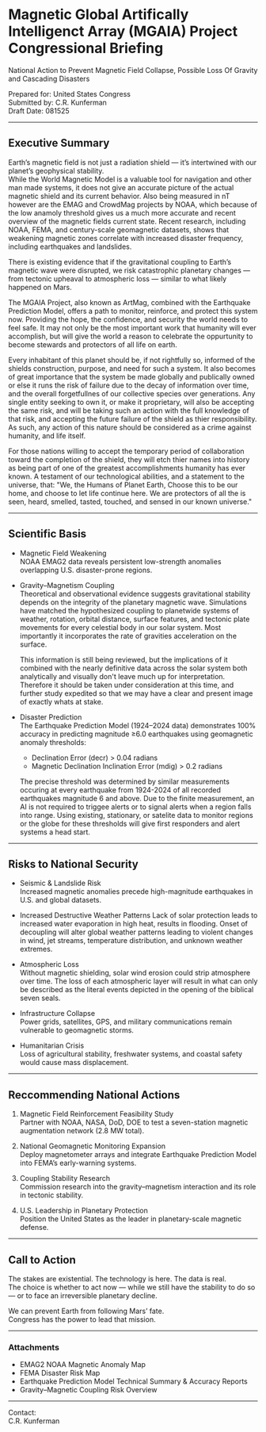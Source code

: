 # Magnetic Global Artifically Intelligenct Array (MGAIA) Project Congressional Briefing  
National Action to Prevent Magnetic Field Collapse, Possible Loss Of Gravity and Cascading Disasters  

Prepared for: United States Congress  
Submitted by: C.R. Kunferman  
Draft Date: 081525 

---

## Executive Summary
Earth’s magnetic field is not just a radiation shield — it’s intertwined with our planet’s geophysical stability.  
While the World Magnetic Model is a valuable tool for navigation and other man made systems, it does not give an accurate picture of the actual magnetic shield and its current behavior. 
Also being measured in nT however are the EMAG and CrowdMag projects by NOAA, which because of the low anamoly threshold gives us a much more accurate and recent overview of the magnetic fields current state. 
Recent research, including NOAA, FEMA, and century-scale geomagnetic datasets, shows that weakening magnetic zones correlate with increased disaster frequency, including earthquakes and landslides.  

There is existing evidence that if the gravitational coupling to Earth’s magnetic wave were disrupted, we risk catastrophic planetary changes — from tectonic upheaval to atmospheric loss — similar to what likely happened on Mars.  

The MGAIA Project, also known as ArtMag, combined with the Earthquake Prediction Model, offers a path to monitor, reinforce, and protect this system now. Providing the hope, the confidence, and security the world needs to feel safe. It may not only be the most important work that humanity will ever accomplish, but will give the world a reason to celebrate the oppurtunity to become stewards and protectors of all life on earth.

Every inhabitant of this planet should be, if not rightfully so, informed of the shields construction, purpose, and need for such a system. It also becomes of great importance that the system be made globally and publically owned or else it runs the risk of failure due to the decay of information over time, and the overall forgetfullnes of our collective species over generations. Any single entity seeking to own it, or make it proprietary, will also be accepting the same risk, and will be taking such an action with the full knowledge of that risk, and accepting the future failure of the shield as thier responsibility. As such, any action of this nature should be considered as a crime against humanity, and life itself.

For those nations willing to accept the temporary period of collaboration toward the completion of the shield, they will etch thier names into history as being part of one of the greatest accomplishments humanity has ever known. A testament of our technological abilities, and a statement to the universe, that: "We, the Humans of Planet Earth, Choose this to be our home, and choose to let life continue here. We are protectors of all the is seen, heard, smelled, tasted, touched, and sensed in our known universe."

---

## Scientific Basis
- Magnetic Field Weakening  
  NOAA EMAG2 data reveals persistent low-strength anomalies overlapping U.S. disaster-prone regions.  

- Gravity–Magnetism Coupling  
  Theoretical and observational evidence suggests gravitational stability depends on the integrity of the planetary magnetic wave. Simulations have matched the hypothesized coupling to planetwide systems of weather, rotation, orbital distance, surface features, and tectonic plate movements for every celestial body in our solar system. Most importantly it incorporates the rate of gravities acceleration on the surface. 

  This information is still being reviewed, but the implications of it combined with the nearly definitive data across the solar system both analytically and visually don't leave much up for interpretation. Therefore it should be taken under consideration at this time, and further study expedited so that we may have a clear and present image of exactly whats at stake.
- Disaster Prediction  
  The Earthquake Prediction Model (1924–2024 data) demonstrates 100% accuracy in predicting magnitude ≥6.0 earthquakes using geomagnetic anomaly thresholds:  
  - Declination Error (decr) > 0.04 radians  
  - Magnetic Declination Inclination Error (mdig) > 0.2 radians
 
  The precise threshold was determined by similar measurements occuring at every earthquake from 1924-2024 of all recorded earthquakes magnitude 6 and above. Due to the finite measurement, an AI is not required to triggee alerts or to signal alerts when a region falls into range. Using existing, stationary, or satelite data to monitor regions or the globe for these thresholds will give first responders and alert systems a head start.

---

## Risks to National Security
- Seismic & Landslide Risk  
  Increased magnetic anomalies precede high-magnitude earthquakes in U.S. and global datasets.

- Increased Destructive Weather Patterns
  Lack of solar protection leads to increased water evaporation in high heat, results in flooding.
  Onset of decoupling will alter global weather patterns leading to violent changes in wind, jet streams, temperature distribution, and unknown weather extremes.

- Atmospheric Loss  
  Without magnetic shielding, solar wind erosion could strip atmosphere over time. The loss of each atmospheric layer will result in what can only be described as the literal events depicted in the opening of the biblical seven seals.

- Infrastructure Collapse  
  Power grids, satellites, GPS, and military communications remain vulnerable to geomagnetic storms.  

- Humanitarian Crisis  
  Loss of agricultural stability, freshwater systems, and coastal safety would cause mass displacement.  

---

## Reccommending National Actions
1. Magnetic Field Reinforcement Feasibility Study  
   Partner with NOAA, NASA, DoD, DOE to test a seven-station magnetic augmentation network (2.8 MW total).  

2. National Geomagnetic Monitoring Expansion  
   Deploy magnetometer arrays and integrate Earthquake Prediction Model into FEMA’s early-warning systems.  

3. Coupling Stability Research  
   Commission research into the gravity–magnetism interaction and its role in tectonic stability.  

4. U.S. Leadership in Planetary Protection  
   Position the United States as the leader in planetary-scale magnetic defense.  

---

## Call to Action
The stakes are existential. The technology is here. The data is real.  
The choice is whether to act now — while we still have the stability to do so — or to face an irreversible planetary decline.  

We can prevent Earth from following Mars’ fate.  
Congress has the power to lead that mission.  

---

### Attachments
- EMAG2 NOAA Magnetic Anomaly Map  
- FEMA Disaster Risk Map  
- Earthquake Prediction Model Technical Summary & Accuracy Reports  
- Gravity–Magnetic Coupling Risk Overview  

---

Contact:  
C.R. Kunferman  


  
